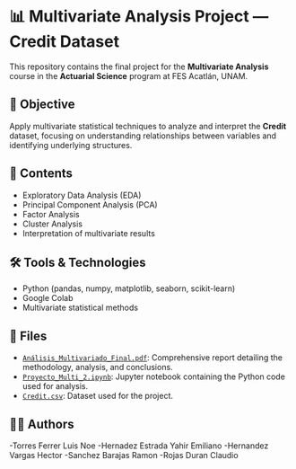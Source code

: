 # 📊 Multivariate Analysis Project — Credit Dataset

This repository contains the final project for the **Multivariate Analysis** course in the **Actuarial Science** program at FES Acatlán, UNAM.

## 🎯 Objective

Apply multivariate statistical techniques to analyze and interpret the **Credit** dataset, focusing on understanding relationships between variables and identifying underlying structures.

## 🧠 Contents

- Exploratory Data Analysis (EDA)
- Principal Component Analysis (PCA)
- Factor Analysis
- Cluster Analysis
- Interpretation of multivariate results

## 🛠 Tools & Technologies

- Python (pandas, numpy, matplotlib, seaborn, scikit-learn)
- Google Colab
- Multivariate statistical methods

## 📁 Files

- [`Análisis_Multivariado_Final.pdf`](./Análisis_Multivariado_Final.pdf): Comprehensive report detailing the methodology, analysis, and conclusions.
- [`Proyecto_Multi_2.ipynb`](./Proyecto_Multi_2.ipynb): Jupyter notebook containing the Python code used for analysis.
- [`Credit.csv`](./Credit.csv): Dataset used for the project.

## 👨‍💻 Authors

-Torres Ferrer Luis Noe
-Hernadez Estrada Yahir Emiliano
-Hernandez Vargas Hector
-Sanchez Barajas Ramon
-Rojas Duran Claudio

